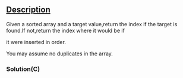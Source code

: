 ## [Description](https://leetcode.com/problems/search-insert-position/description/)

Given a sorted array and a target value,return the index if the target is found.If not,return the index where it would be if

it were inserted in order.

You may assume no duplicates in the array.


### Solution(C)

```c


```

